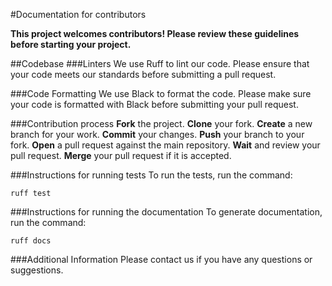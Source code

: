 #Documentation for contributors

**This project welcomes contributors! Please review these guidelines before starting your project.**


##Codebase
###Linters
We use Ruff to lint our code. Please ensure that your code meets our standards before submitting a pull request.


###Code Formatting
We use Black to format the code. Please make sure your code is formatted with Black before submitting your pull request.


###Contribution process
**Fork** the project.
**Clone** your fork.
**Create** a new branch for your work.
**Commit** your changes.
**Push** your branch to your fork.
**Open** a pull request against the main repository.
**Wait** and review your pull request.
**Merge** your pull request if it is accepted.


###Instructions for running tests
To run the tests, run the command:

```ruff test```

###Instructions for running the documentation
To generate documentation, run the command:

```ruff docs```

###Additional Information
Please contact us if you have any questions or suggestions.
